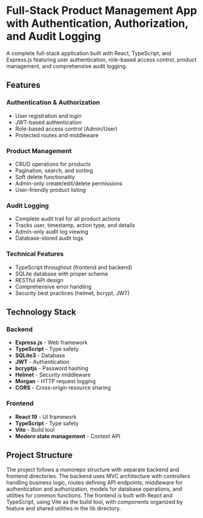 # Full-Stack Product Management App with Authentication, Authorization, and Audit Logging

A complete full-stack application built with React, TypeScript, and Express.js featuring user authentication, role-based access control, product management, and comprehensive audit logging.

## Features

### Authentication & Authorization
- User registration and login
- JWT-based authentication
- Role-based access control (Admin/User)
- Protected routes and middleware

### Product Management
- CRUD operations for products
- Pagination, search, and sorting
- Soft delete functionality
- Admin-only create/edit/delete permissions
- User-friendly product listing

### Audit Logging
- Complete audit trail for all product actions
- Tracks user, timestamp, action type, and details
- Admin-only audit log viewing
- Database-stored audit logs

### Technical Features
- TypeScript throughout (frontend and backend)
- SQLite database with proper schema
- RESTful API design
- Comprehensive error handling
- Security best practices (helmet, bcrypt, JWT)

## Technology Stack

### Backend
- **Express.js** - Web framework
- **TypeScript** - Type safety
- **SQLite3** - Database
- **JWT** - Authentication
- **bcryptjs** - Password hashing
- **Helmet** - Security middleware
- **Morgan** - HTTP request logging
- **CORS** - Cross-origin resource sharing

### Frontend
- **React 19** - UI framework
- **TypeScript** - Type safety
- **Vite** - Build tool
- **Modern state management** - Context API

## Project Structure

The project follows a monorepo structure with separate backend and frontend directories. The backend uses MVC architecture with controllers handling business logic, routes defining API endpoints, middleware for authentication and authorization, models for database operations, and utilities for common functions. The frontend is built with React and TypeScript, using Vite as the build tool, with components organized by feature and shared utilities in the lib directory.
